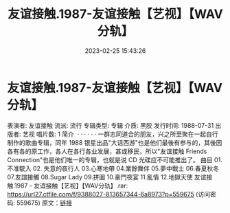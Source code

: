 ﻿---
title: 友谊接触.1987-友谊接触【艺视】【WAV分轨】
date: 2023-02-25 15:43:26
categories: WAV车载音乐、镜像
tags: 华语中文
---
# 友谊接触.1987-友谊接触【艺视】【WAV分轨】

表演者: 友谊接触
流派: 流行
专辑类型: 专辑
介质: 黑胶
发行时间: 1988-07-31
出版者: 艺视
唱片数: 1
简介  · · · · · ·
一群志同道合的朋友，兴之所至聚在一起自行制作的歌曲专辑，同年 1988
银星出品"大话西游"也是他们最後有参与的，其後因各有各的原工作，各人在各行各业发展，甚或移民，所以"友谊接触 Friends
Connection"也是他们唯一的专辑，也就是说 CD 光碟应不可能推出了。
曲目
01.不准駛入
02. 失意的夜行人
03.心寒地帶
04.業餘舞伴
05.夢中戰士
06.春夏秋冬
07.友誼接觸
08.Sugar Lady
09.拼圖
10.豪門夜宴
11.亂情
12.地獄天使
友谊接触.1987 - 友谊接触【艺视】【WAV分轨】.rar: https://url27.ctfile.com/f/9388027-813657344-6a8973?p=559675
(访问密码: 559675)
原文：[链接](https://blog.sina.com.cn/s/blog_1647c7e76010310wp.html)